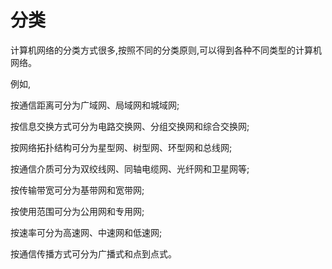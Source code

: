 # 分类

计算机网络的分类方式很多,按照不同的分类原则,可以得到各种不同类型的计算机网络。

例如,

按通信距离可分为广域网、局域网和城域网;

按信息交换方式可分为电路交换网、分组交换网和综合交换网;

按网络拓扑结构可分为星型网、树型网、环型网和总线网;

按通信介质可分为双绞线网、同轴电缆网、光纤网和卫星网等;

按传输带宽可分为基带网和宽带网;

按使用范围可分为公用网和专用网;

按速率可分为高速网、中速网和低速网;

按通信传播方式可分为广播式和点到点式。
